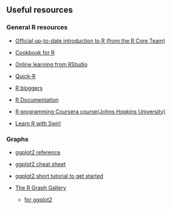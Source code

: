 <h2>Useful resources</h2>

<h3>General R resources</h3>

* [Official up-to-date introduction to R (from the R Core Team)](https://cran.r-project.org/doc/manuals/r-release/R-intro.pdf)

* [Cookbook for R](http://www.cookbook-r.com/)

* [Online learning from RStudio](https://www.rstudio.com/online-learning/)

* [Quick-R](https://www.statmethods.net/)

* [R bloggers](https://www.r-bloggers.com/)

* [R Documentation](https://www.rdocumentation.org/)

* [R programming Coursera course(Johns Hopkins University)](https://www.coursera.org/learn/r-programming)

* [Learn R with Swirl](https://swirlstats.com/)

<h3>Graphs</h3>

* [ggplot2 reference](https://ggplot2.tidyverse.org/reference/)

* [ggplot2 cheat sheet](https://www.rstudio.com/wp-content/uploads/2015/03/ggplot2-cheatsheet.pdf)

* [ggplot2 short tutorial to get started](https://turbofuture.com/computers/Starting-with-ggplot2-in-R)

* [The R Graph Gallery](https://www.r-graph-gallery.com/)
	* [for ggplot2](https://www.r-graph-gallery.com/portfolio/ggplot2-package/) 

